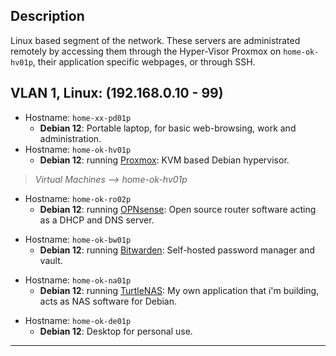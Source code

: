 
## Description

Linux based segment of the network. These servers are administrated remotely by accessing them through the Hyper-Visor Proxmox on `home-ok-hv01p`, their application specific webpages, or through SSH.

## VLAN 1, Linux: (192.168.0.10 - 99)

- Hostname: `home-xx-pd01p`
  - **Debian 12**: Portable laptop, for basic web-browsing, work and administration.
- Hostname: `home-ok-hv01p`
  - **Debian 12**: running [Proxmox](https://www.proxmox.com/en/): KVM based Debian hypervisor.
> *Virtual Machines --> home-ok-hv01p*
- Hostname: `home-ok-ro02p`
  - **Debian 12**: running [OPNsense](https://opnsense.org/): Open source router software acting as a DHCP and DNS server.
>
- Hostname: `home-ok-bw01p`
  - **Debian 12**: running [Bitwarden](https://github.com/bitwarden/server): Self-hosted password manager and vault.
>
- Hostname: `home-ok-na01p`
  - **Debian 12**: running [TurtleNAS](https://github.com/allenc125789/TurtleNAS): My own application that i'm building, acts as NAS software for Debian.
>
- Hostname: `home-ok-de01p`
  - **Debian 12**: Desktop for personal use.
>
______________________________________________________________________________
